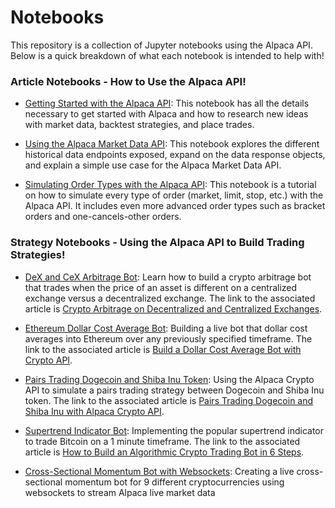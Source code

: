 # Notebooks

This repository is a collection of Jupyter notebooks using the Alpaca API. Below is a quick breakdown of what each notebook is intended to help with!

### Article Notebooks - How to Use the Alpaca API!
 - [Getting Started with the Alpaca API](https://github.com/alpacahq/notebooks/blob/master/tutorials/get_started.ipynb): This notebook has all the details necessary to get started with Alpaca and how to research new ideas with market data, backtest strategies, and place trades.

 - [Using the Alpaca Market Data API](https://github.com/alpacahq/notebooks/blob/master/tutorials/market_data_api.ipynb): This notebook explores the different historical data endpoints exposed, expand on the data response objects, and explain a simple use case for the Alpaca Market Data API.

 - [Simulating Order Types with the Alpaca API](https://github.com/alpacahq/notebooks/blob/master/tutorials/order_types.ipynb): This notebook is a tutorial on how to simulate every type of order (market, limit, stop, etc.) with the Alpaca API. It includes even more advanced order types such as bracket orders and one-cancels-other orders.

### Strategy Notebooks - Using the Alpaca API to Build Trading Strategies!
 - [DeX and CeX Arbitrage Bot](https://github.com/alpacahq/notebooks/blob/master/strategies/DeX_CeX_Arb.ipynb): Learn how to build a crypto arbitrage bot that trades when the price of an asset is different on a centralized exchange versus a decentralized exchange. The link to the associated article is [Crypto Arbitrage on Decentralized and Centralized Exchanges](https://alpaca.markets/learn/arbitrage-on-decentralized-exchange-centralized-exchange/).

 - [Ethereum Dollar Cost Average Bot](https://github.com/alpacahq/notebooks/blob/master/strategies/dollar_cost_average.ipynb): Building a live bot that dollar cost averages into Ethereum over any previously specified timeframe. The link to the associated article is [Build a Dollar Cost Average Bot with Crypto API](https://alpaca.markets/learn/building-a-dollar-cost-average-bot-with-the-alpaca-crypto-api/).

 - [Pairs Trading Dogecoin and Shiba Inu Token](https://github.com/alpacahq/notebooks/blob/master/strategies/pairs_trading.ipynb): Using the Alpaca Crypto API to simulate a pairs trading strategy between Dogecoin and Shiba Inu token. The link to the associated article is [Pairs Trading Dogecoin and Shiba Inu with Alpaca Crypto API](https://alpaca.markets/learn/pairs-trading-dogecoin-and-shiba-inu-with-alpacas-crypto-api/).

 - [Supertrend Indicator Bot](https://github.com/alpacahq/notebooks/blob/master/strategies/supertrend_indicator.ipynb): Implementing the popular supertrend indicator to trade Bitcoin on a 1 minute timeframe. The link to the associated article is [How to Build an Algorithmic Crypto Trading Bot in 6 Steps](https://hackernoon.com/how-to-build-an-algorithmic-crypto-trading-bot-in-6-steps).

 - [Cross-Sectional Momentum Bot with Websockets](https://github.com/alpacahq/notebooks/blob/master/strategies/websocket_momentum.ipynb): Creating a live cross-sectional momentum bot for 9 different cryptocurrencies using websockets to stream Alpaca live market data
